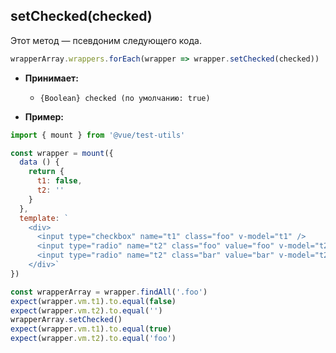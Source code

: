 ## setChecked(checked)

Этот метод — псевдоним следующего кода.

```js
wrapperArray.wrappers.forEach(wrapper => wrapper.setChecked(checked))
```

- **Принимает:**
  - `{Boolean} checked (по умолчанию: true)`

- **Пример:**

```js
import { mount } from '@vue/test-utils'

const wrapper = mount({
  data () {
    return {
      t1: false,
      t2: ''
    }
  },
  template: `
    <div>
      <input type="checkbox" name="t1" class="foo" v-model="t1" />
      <input type="radio" name="t2" class="foo" value="foo" v-model="t2"/>
      <input type="radio" name="t2" class="bar" value="bar" v-model="t2"/>
    </div>`
})

const wrapperArray = wrapper.findAll('.foo')
expect(wrapper.vm.t1).to.equal(false)
expect(wrapper.vm.t2).to.equal('')
wrapperArray.setChecked()
expect(wrapper.vm.t1).to.equal(true)
expect(wrapper.vm.t2).to.equal('foo')
```
